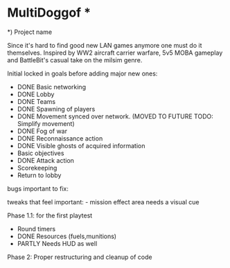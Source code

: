 # MultiDoggof *
*) Project name

Since it's hard to find good new LAN games anymore one must do it themselves. Inspired by WW2 aircraft carrier warfare, 5v5 MOBA gameplay and BattleBit's casual take on the milsim genre.

Initial locked in goals before adding major new ones:
- DONE Basic networking
- DONE Lobby
- DONE Teams
- DONE Spawning of players
- DONE Movement synced over network. (MOVED TO FUTURE TODO: Simplify movement)
- DONE Fog of war
- DONE Reconnaissance action
- DONE Visible ghosts of acquired information
- Basic objectives
- DONE Attack action
- Scorekeeping
- Return to lobby

bugs important to fix:

tweaks that feel important:
	- mission effect area needs a visual cue


Phase 1.1: for the first playtest
- Round timers
- DONE Resources (fuels,munitions)
- PARTLY Needs HUD as well

Phase 2: Proper restructuring and cleanup of code
